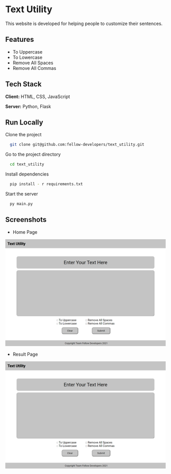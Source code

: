 # Text Utility

This website is developed for helping people to customize their sentences.

## Features

- To Uppercase
- To Lowercase
- Remove All Spaces
- Remove All Commas

## Tech Stack

**Client:** HTML, CSS, JavaScript

**Server:** Python, Flask

## Run Locally

Clone the project

```bash
  git clone git@github.com:fellow-developers/text_utility.git
```

Go to the project directory

```bash
  cd text_utility
```

Install dependencies

```bash
  pip install - r requirements.txt
```

Start the server

```bash
  py main.py
```

## Screenshots

- Home Page

![App Screenshot](https://github.com/fellow-developers/text_utility/blob/master/screenshots/home%20page.png)

- Result Page

![App Screenshot](https://github.com/fellow-developers/text_utility/blob/master/screenshots/home%20page.png)
